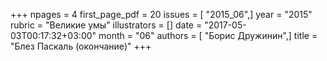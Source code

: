 +++
npages = 4
first_page_pdf = 20
issues = [ "2015_06",]
year = "2015"
rubric = "Великие умы"
illustrators = []
date = "2017-05-03T00:17:32+03:00"
month = "06"
authors = [ "Борис Дружинин",]
title = "Блез Паскаль (окончание)"
+++

